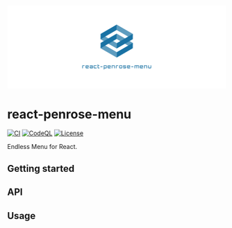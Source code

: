 ![Logo of react-penrose-menu](/docs/assets/images/banner_1.png)

# react-penrose-menu

[![CI](https://github.com/oev-berlin/react-penrose-menu/actions/workflows/ci.yml/badge.svg)](https://github.com/oev-berlin/react-penrose-menu/actions/workflows/ci.yml)
[![CodeQL](https://github.com/oev-berlin/react-penrose-menu/actions/workflows/codeql-analysis.yml/badge.svg)](https://github.com/oev-berlin/react-penrose-menu/actions/workflows/codeql-analysis.yml)
[![License](https://img.shields.io/github/license/oev-berlin/react-penrose-menu)](./LICENSE)

Endless Menu for React.

## Getting started

## API

## Usage
